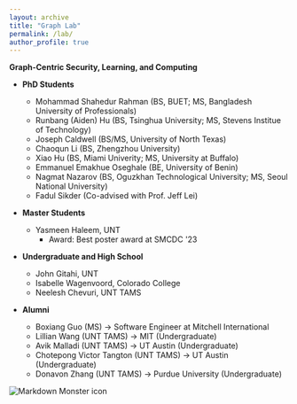 ```yaml
---
layout: archive
title: "Graph Lab"
permalink: /lab/
author_profile: true
---
```


<strong>Graph-Centric Security, Learning, and Computing</strong>

* **PhD Students**
    * Mohammad Shahedur Rahman (BS, BUET; MS, Bangladesh University of Professionals)
    * Runbang (Aiden) Hu (BS, Tsinghua University; MS, Stevens Institue of Technology)
    * Joseph Caldwell (BS/MS, University of North Texas)
    * Chaoqun Li (BS, Zhengzhou University)
    * Xiao Hu (BS, Miami Univerity; MS, University at Buffalo)
    * Emmanuel Emakhue Oseghale (BE, University of Benin)
    * Nagmat Nazarov (BS, Oguzkhan Technological University; MS, Seoul National University)
    * Fadul Sikder (Co-advised with Prof. Jeff Lei)

* **Master Students**
    * Yasmeen Haleem, UNT
        * Award: Best poster award at SMCDC '23

* **Undergraduate and High School**
    * John Gitahi, UNT
    * Isabelle Wagenvoord, Colorado College 
    * Neelesh Chevuri, UNT TAMS

* **Alumni**
    * Boxiang Guo (MS) &rarr; Software Engineer at Mitchell International
    * Lillian Wang (UNT TAMS) &rarr; MIT (Undergraduate)
    * Avik Malladi (UNT TAMS) &rarr; UT Austin (Undergraduate)
    * Chotepong Victor Tangton (UNT TAMS) &rarr; UT Austin (Undergraduate)
    * Donavon Zhang (UNT TAMS) &rarr; Purdue University (Undergraduate)

<img src="../images/lab-pic-06-21-2023.jpeg"
     alt="Markdown Monster icon"
     style="float: left; margin-right: 10px;" />


<!---* Siying Li, Master intern from New York University (BS, Nankai University)
* You?
* Sua Cho, UNT TAMS
* Neha Nayak, UNT TAMS

-->
